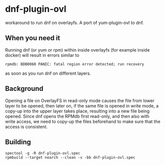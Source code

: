 # dnf-plugin-ovl
workaround to run dnf on overlayfs. A port of yum-plugin-ovl to dnf.

## When you need it
Running dnf (or yum or rpm) within inside overlayfs (for example inside docker) will result in errors similar to 
```
rpmdb: BDB0060 PANIC: fatal region error detected; run recovery
```
as soon as you run dnf on different layers.


## Background

Opening a file on OverlayFS in read-only mode causes the file from
lower layer to be opened, then later on, if the same file is opened
in write mode, a copy-up into the upper    layer    takes    place,
resulting into a new file being opened.
Since dnf opens the RPMdb first read-only, and then
also with write access, we need to copy-up the files beforehand to
make sure that the access is consistent.

## Building

```
spectool -g -R dnf-plugin-ovl.spec
rpmbuild --target noarch --clean -v -bb dnf-plugin-ovl.spec 
```
